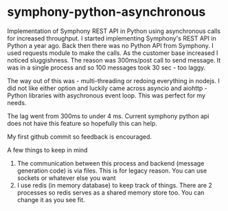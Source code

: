 # symphony-python-asynchronous
Implementation of Symphony REST API in Python using asynchronous calls for increased throughput.
I started implementing Symphony's REST API in Python a year ago. Back then there was no Python API from Symphony.
I used requests module to make the calls. As the customer base increased I noticed sluggishness. 
The reason was 300ms/post call to send message. It was in a single process and so 100 messages took 30 sec - too laggy.

The way out of this was - multi-threading or redoing everything in nodejs. I did not like either option and luckily came across asyncio and aiohttp - Python libraries with asychronous event loop. This was perfect for my needs.

The lag went from 300ms to under 4 ms. 
Current symphony python api does not have this feature so hopefully this can help.

My first github commit so feedback is encouraged.

A few things to keep in mind
1) The communication between this process and backend (message generation code) is via files. This is for legacy reason. You can use sockets or whatever else you want
2) I use redis (in memory database) to keep track of things. There are 2 processes so redis serves as a shared memory store too. You can change it as you see fit.


